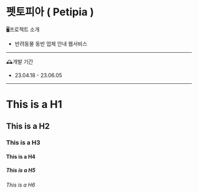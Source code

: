 펫토피아 ( Petipia )
=============
🖥️프로젝트 소개
* 반려동물 동반 업체 안내 웹서비스
------
🕰️개발 기간
* 23.04.18 - 23.06.05
------
# This is a H1
## This is a H2
### This is a H3
#### This is a H4
##### This is a H5
###### This is a H6
